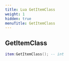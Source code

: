 ```yaml
---
title: Lua GetItemClass
weight: 1
hidden: true
menuTitle: GetItemClass
---
```

## GetItemClass
```lua
item:GetItemClass(); -- int
```